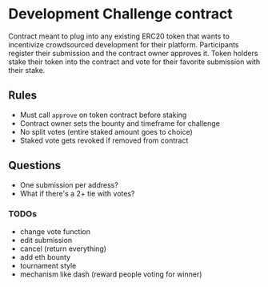 # Development Challenge contract

Contract meant to plug into any existing ERC20 token that wants to incentivize crowdsourced development for their platform. Participants register their submission and the contract owner approves it. Token holders stake their token into the contract and vote for their favorite submission with their stake.

## Rules

- Must call `approve` on token contract before staking
- Contract owner sets the bounty and timeframe for challenge
- No split votes (entire staked amount goes to choice)
- Staked vote gets revoked if removed from contract

## Questions

- One submission per address?
- What if there's a 2+ tie with votes?

### TODOs

- change vote function
- edit submission
- cancel (return everything)
- add eth bounty
- tournament style
- mechanism like dash (reward people voting for winner)
